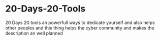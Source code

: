# 20-Days-20-Tools
20 Days 20 tools an powerfull ways to dedicate yourself and also helps other peoples and this thing helps the cyber community and makes the description an well planned
